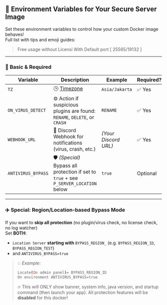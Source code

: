 ## 🚀 Environment Variables for Your Secure Server Image

Set these environment variables to control how your custom Docker image behaves!  
Full list with tips and emoji guides:
> Free usage without Licensi With Default port [ 25565/19132 ]
---

### 🏁 **Basic & Required**

| Variable            | Description                                      | Example                           | Required? |
|---------------------|--------------------------------------------------|-----------------------------------|-----------|
| `TZ`                | 🕒 [Timezone ](https://www.php.net/manual/en/timezones.php)    | `Asia/Jakarta`                    | ✅ Yes     |
| `ON_VIRUS_DETECT`   | ⚙️  Action if suspicious plugins are found:<br/>`RENAME`, `DELETE`, or `CRASH`          | `RENAME`                | ✅ Yes     |
| `WEBHOOK_URL`       | 🔔 Discord Webhook for notifications (virus, crash, etc.)                               | *(Your Discord URL)*    | ✅ Yes     |
| `ANTIVIRUS_BYPASS`  | 🛡️  *(Special)* Bypass all protection if set to `true` + see `P_SERVER_LOCATION` below  | `true`                  | Optional    |
---

### ✈️ **Special: Region/Location-based Bypass Mode**

If you want to **skip all protection** (no plugin/virus check, no license check, no log watcher)  
Set **BOTH**:
- `Location Server` **starting with** `BYPASS_REGION_` (e.g. `BYPASS_REGION_ID`, `BYPASS_REGION_TEST`)
- and `ANTIVIRUS_BYPASS=true`

> 💡 *Example:*
>
> ```bash
> Locate(On admin panel)= BYPASS_REGION_ID
> On environment ANTIVIRUS_BYPASS=true
> ```
>
> 🔥 This will ONLY show banner, system info, java version, and startup command (then launch your app).
> All protection features will be **disabled** for this docker!
